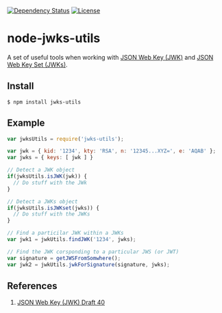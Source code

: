 [![Dependency Status](https://david-dm.org/oada/node-jwks-utils.svg)](https://david-dm.org/oada/node-jwks-utils)
[![License](http://img.shields.io/:license-Apache%202.0-green.svg)](http://www.apache.org/licenses/LICENSE-2.0.html)

node-jwks-utils
===============

A set of useful tools when working with [JSON Web Key (JWK)][JWK] and [JSON Web
Key Set (JWKs)][JWKs].

Install
-------
```shell
$ npm install jwks-utils
```

Example
-------
```javascript
var jwksUtils = require('jwks-utils');

var jwk = { kid: '1234', kty: 'RSA', n: '12345...XYZ=', e: 'AQAB' };
var jwks = { keys: [ jwk ] }

// Detect a JWK object
if(jwksUtils.isJWK(jwk)) {
  // Do stuff with the JWk
}

// Detect a JWKs object
if(jwksUtils.isJWKset(jwks)) {
  // Do stuff with the JWKs
}

// Find a particilar JWK within a JWKs
var jwk1 = jwkUtils.findJWK('1234', jwks);

// Find the JWK corsponding to a particular JWS (or JWT)
var signature = getJWSFromSomwhere();
var jwk2 = jwkUtils.jwkForSignature(signature, jwks);

```

References
----------
1. [JSON Web Key (JWK) Draft 40](https://tools.ietf.org/html/draft-ietf-jose-json-web-key-40)

[JWK]: https://tools.ietf.org/html/draft-ietf-jose-json-web-key-40#section-4 "JSON Web Key"
[JWKs]: https://tools.ietf.org/html/draft-ietf-jose-json-web-key-40#section-5 "JSON Web Key Set"
